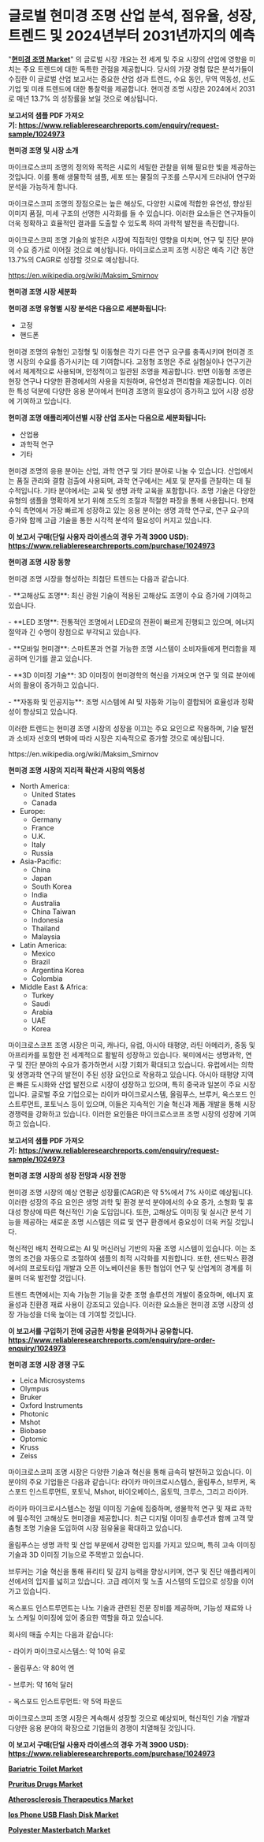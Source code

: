 <p><h1>글로벌 현미경 조명 산업 분석, 점유율, 성장, 트렌드 및 2024년부터 2031년까지의 예측</h1></p><p>"<strong><a href="https://www.reliableresearchreports.com/microscopy-illumination-r1024973">현미경 조명 Market</a></strong>" 의 글로벌 시장 개요는 전 세계 및 주요 시장의 산업에 영향을 미치는 주요 트렌드에 대한 독특한 관점을 제공합니다. 당사의 가장 경험 많은 분석가들이 수집한 이 글로벌 산업 보고서는 중요한 산업 성과 트렌드, 수요 동인, 무역 역동성, 선도 기업 및 미래 트렌드에 대한 통찰력을 제공합니다. 현미경 조명 시장은 2024에서 2031로 매년 13.7% 의 성장률을 보일 것으로 예상됩니다.</p>
<p><strong>보고서의 샘플 PDF 가져오기:&nbsp;<a href="https://www.reliableresearchreports.com/enquiry/request-sample/1024973">https://www.reliableresearchreports.com/enquiry/request-sample/1024973</a></strong></p>
<p><strong>현미경 조명 및 시장 소개</strong></p>
<p><p>마이크로스코피 조명의 정의와 목적은 시료의 세밀한 관찰을 위해 필요한 빛을 제공하는 것입니다. 이를 통해 생물학적 샘플, 세포 또는 물질의 구조를 스무시게 드러내어 연구와 분석을 가능하게 합니다. </p><p>마이크로스코피 조명의 장점으로는 높은 해상도, 다양한 시료에 적합한 유연성, 향상된 이미지 품질, 미세 구조의 선명한 시각화를 들 수 있습니다. 이러한 요소들은 연구자들이 더욱 정확하고 효율적인 결과를 도출할 수 있도록 하여 과학적 발전을 촉진합니다. </p><p>마이크로스코피 조명 기술의 발전은 시장에 직접적인 영향을 미치며, 연구 및 진단 분야의 수요 증가로 이어질 것으로 예상됩니다. 마이크로스코피 조명 시장은 예측 기간 동안 13.7%의 CAGR로 성장할 것으로 예상됩니다.</p></p>
<p><a href="https://en.wikipedia.org/wiki/Maksim_Smirnov">https://en.wikipedia.org/wiki/Maksim_Smirnov</a></p>
<p><strong>현미경 조명 시장 세분화</strong></p>
<p><strong>현미경 조명 유형별 시장 분석은 다음으로 세분화됩니다:</strong></p>
<p><ul><li>고정</li><li>핸드폰</li></ul></p>
<p><p>현미경 조명의 유형인 고정형 및 이동형은 각기 다른 연구 요구를 충족시키며 현미경 조명 시장의 수요를 증가시키는 데 기여합니다. 고정형 조명은 주로 실험실이나 연구기관에서 체계적으로 사용되며, 안정적이고 일관된 조명을 제공합니다. 반면 이동형 조명은 현장 연구나 다양한 환경에서의 사용을 지원하며, 유연성과 편리함을 제공합니다. 이러한 특성 덕분에 다양한 응용 분야에서 현미경 조명의 필요성이 증가하고 있어 시장 성장에 기여하고 있습니다.</p></p>
<p><strong>현미경 조명 애플리케이션별 시장 산업 조사는 다음으로 세분화됩니다:</strong></p>
<p><ul><li>산업용</li><li>과학적 연구</li><li>기타</li></ul></p>
<p><p>현미경 조명의 응용 분야는 산업, 과학 연구 및 기타 분야로 나눌 수 있습니다. 산업에서는 품질 관리와 결함 검출에 사용되며, 과학 연구에서는 세포 및 분자를 관찰하는 데 필수적입니다. 기타 분야에서는 교육 및 생명 과학 교육을 포함합니다. 조명 기술은 다양한 유형의 샘플을 명확하게 보기 위해 조도의 조절과 적절한 파장을 통해 사용됩니다. 현재 수익 측면에서 가장 빠르게 성장하고 있는 응용 분야는 생명 과학 연구로, 연구 요구의 증가와 함께 고급 기술을 통한 시각적 분석의 필요성이 커지고 있습니다.</p></p>
<p><strong>이 보고서 구매(단일 사용자 라이센스의 경우 가격 3900 USD): <a href="https://www.reliableresearchreports.com/purchase/1024973">https://www.reliableresearchreports.com/purchase/1024973</a></strong></p>
<p><strong>현미경 조명 시장 동향</strong></p>
<p><p>현미경 조명 시장을 형성하는 최첨단 트렌드는 다음과 같습니다.</p><p>- **고해상도 조명**: 최신 광원 기술이 적용된 고해상도 조명이 수요 증가에 기여하고 있습니다.</p><p>- **LED 조명**: 전통적인 조명에서 LED로의 전환이 빠르게 진행되고 있으며, 에너지 절약과 긴 수명이 장점으로 부각되고 있습니다.</p><p>- **모바일 현미경**: 스마트폰과 연결 가능한 조명 시스템이 소비자들에게 편리함을 제공하며 인기를 끌고 있습니다.</p><p>- **3D 이미징 기술**: 3D 이미징이 현미경학의 혁신을 가져오며 연구 및 의료 분야에서의 활용이 증가하고 있습니다.</p><p>- **자동화 및 인공지능**: 조명 시스템에 AI 및 자동화 기능이 결합되어 효율성과 정확성이 향상되고 있습니다.</p><p>이러한 트렌드는 현미경 조명 시장의 성장을 이끄는 주요 요인으로 작용하며, 기술 발전과 소비자 선호의 변화에 따라 시장은 지속적으로 증가할 것으로 예상됩니다.</p></p>
<p>https://en.wikipedia.org/wiki/Maksim_Smirnov</p>
<p><strong>현미경 조명 시장의 지리적 확산과 시장의 역동성</strong></p>
<p><ul>
    <li>
        North America:
        <ul>
            <li>United States</li>
            <li>Canada</li>
        </ul>
    </li>
    <li>
        Europe:
        <ul>
            <li>Germany</li>
            <li>France</li>
            <li>U.K.</li>
            <li>Italy</li>
            <li>Russia</li>
        </ul>
    </li>
    <li>
        Asia-Pacific:
        <ul>
            <li>China</li>
            <li>Japan</li>
            <li>South Korea</li>
            <li>India</li>
            <li>Australia</li>
            <li>China Taiwan</li>
            <li>Indonesia</li>
            <li>Thailand</li>
            <li>Malaysia</li>
        </ul>
    </li>
    <li>
        Latin America:
        <ul>
            <li>Mexico</li>
            <li>Brazil</li>
            <li>Argentina Korea</li>
            <li>Colombia</li>
        </ul>
    </li>
    <li>
        Middle East & Africa:
        <ul>
            <li>Turkey</li>
            <li>Saudi</li>
            <li>Arabia</li>
            <li>UAE</li>
            <li>Korea</li>
        </ul>
    </li>
    </ul></p>
<p><p>마이크로스코프 조명 시장은 미국, 캐나다, 유럽, 아시아 태평양, 라틴 아메리카, 중동 및 아프리카를 포함한 전 세계적으로 활발히 성장하고 있습니다. 북미에서는 생명과학, 연구 및 진단 분야의 수요가 증가하면서 시장 기회가 확대되고 있습니다. 유럽에서는 의학 및 생명과학 연구의 발전이 주된 성장 요인으로 작용하고 있습니다. 아시아 태평양 지역은 빠른 도시화와 산업 발전으로 시장이 성장하고 있으며, 특히 중국과 일본이 주요 시장입니다. 글로벌 주요 기업으로는 라이카 마이크로시스템, 올림푸스, 브루커, 옥스포드 인스트루먼트, 포토닉스 등이 있으며, 이들은 지속적인 기술 혁신과 제품 개발을 통해 시장 경쟁력을 강화하고 있습니다. 이러한 요인들은 마이크로스코프 조명 시장의 성장에 기여하고 있습니다.</p></p>
<p><strong>보고서의 샘플 PDF 가져오기:&nbsp;<a href="https://www.reliableresearchreports.com/enquiry/request-sample/1024973">https://www.reliableresearchreports.com/enquiry/request-sample/1024973</a></strong></p>
<p><strong>현미경 조명 시장의 성장 전망과 시장 전망</strong></p>
<p><p>현미경 조명 시장의 예상 연평균 성장률(CAGR)은 약 5%에서 7% 사이로 예상됩니다. 이러한 성장의 주요 요인은 생명 과학 및 환경 분석 분야에서의 수요 증가, 소형화 및 휴대성 향상에 따른 혁신적인 기술 도입입니다. 또한, 고해상도 이미징 및 실시간 분석 기능을 제공하는 새로운 조명 시스템은 의료 및 연구 환경에서 중요성이 더욱 커질 것입니다.</p><p>혁신적인 배치 전략으로는 AI 및 머신러닝 기반의 자율 조명 시스템이 있습니다. 이는 조명의 조건을 자동으로 조절하여 샘플의 최적 시각화를 지원합니다. 또한, 샌드박스 환경에서의 프로토타입 개발과 오픈 이노베이션을 통한 협업이 연구 및 산업계의 경계를 허물며 더욱 발전할 것입니다. </p><p>트렌드 측면에서는 지속 가능한 기능을 갖춘 조명 솔루션의 개발이 중요하며, 에너지 효율성과 친환경 재료 사용이 강조되고 있습니다. 이러한 요소들은 현미경 조명 시장의 성장 가능성을 더욱 높이는 데 기여할 것입니다.</p></p>
<p><strong>이 보고서를 구입하기 전에 궁금한 사항을 문의하거나 공유합니다. <a href="https://www.reliableresearchreports.com/enquiry/pre-order-enquiry/1024973">https://www.reliableresearchreports.com/enquiry/pre-order-enquiry/1024973</a></strong></p>
<p><strong>현미경 조명 시장 경쟁 구도</strong></p>
<p><ul><li>Leica Microsystems</li><li>Olympus</li><li>Bruker</li><li>Oxford Instruments</li><li>Photonic</li><li>Mshot</li><li>Biobase</li><li>Optomic</li><li>Kruss</li><li>Zeiss</li></ul></p>
<p><p>마이크로스코피 조명 시장은 다양한 기술과 혁신을 통해 급속히 발전하고 있습니다. 이 분야의 주요 기업들은 다음과 같습니다: 라이카 마이크로시스템스, 올림푸스, 브루커, 옥스포드 인스트루먼트, 포토닉, Mshot, 바이오베이스, 옵토믹, 크루스, 그리고 라이카.</p><p>라이카 마이크로시스템스는 정밀 이미징 기술에 집중하며, 생물학적 연구 및 재료 과학에 필수적인 고해상도 현미경을 제공합니다. 최근 디지털 이미징 솔루션과 함께 고객 맞춤형 조명 기술을 도입하여 시장 점유율을 확대하고 있습니다. </p><p>올림푸스는 생명 과학 및 산업 부문에서 강력한 입지를 가지고 있으며, 특히 고속 이미징 기술과 3D 이미징 기능으로 주목받고 있습니다. </p><p>브루커는 기술 혁신을 통해 퓨리티 및 감지 능력을 향상시키며, 연구 및 진단 애플리케이션에서의 입지를 넓히고 있습니다. 고급 레이저 및 노출 시스템의 도입으로 성장을 이어가고 있습니다.</p><p>옥스포드 인스트루먼트는 나노 기술과 관련된 전문 장비를 제공하며, 기능성 재료와 나노 스케일 이미징에 있어 중요한 역할을 하고 있습니다.</p><p>회사의 매출 수치는 다음과 같습니다:</p><p>- 라이카 마이크로시스템스: 약 10억 유로</p><p>- 올림푸스: 약 80억 엔</p><p>- 브루커: 약 16억 달러</p><p>- 옥스포드 인스트루먼트: 약 5억 파운드</p><p>마이크로스코피 조명 시장은 계속해서 성장할 것으로 예상되며, 혁신적인 기술 개발과 다양한 응용 분야의 확장으로 기업들의 경쟁이 치열해질 것입니다.</p></p>
<p><strong>이 보고서 구매(단일 사용자 라이센스의 경우 가격 3900 USD): <a href="https://www.reliableresearchreports.com/purchase/1024973">https://www.reliableresearchreports.com/purchase/1024973</a></strong></p>
<p><strong><p><a href="https://medium.com/@mdmasty/bariatric-toilet-market-strategic-insights-product-evolution-and-market-segmentation-in-the-7c5906a9b103">Bariatric Toilet Market</a></p><p><a href="https://www.linkedin.com/pulse/what-factors-influence-pruritus-drugs-market-coming-years-gybcc?trackingId=2oNcVkJ2SfmP6icBSW2gYQ%3D%3D">Pruritus Drugs Market</a></p><p><a href="https://www.linkedin.com/pulse/atherosclerosis-therapeutics-industry-analysis-report-its-market-uepzc?trackingId=YbOYelSIQ5KBbY945kktIw%3D%3D">Atherosclerosis Therapeutics Market</a></p><p><a href="https://issuu.com/reportprime-2/docs/ios-phone-usb-flash-disk-market-siz_22437e9ff71950">Ios Phone USB Flash Disk Market</a></p><p><a href="https://issuu.com/reportprime-2/docs/polyester-masterbatch-market-size-2_a8632b53828e73">Polyester Masterbatch Market</a></p></strong></p>
<p></p>